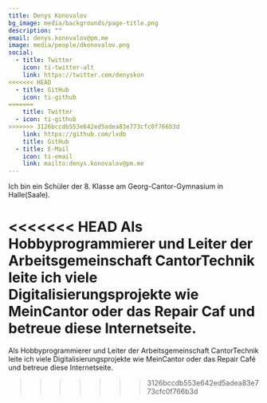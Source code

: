 ```yaml
---
title: Denys Konovalov
bg_image: media/backgrounds/page-title.png
description: ""
email: denys.konovalov@pm.me
image: media/people/dkonovalov.png
social:
  - title: Twitter
    icon: ti-twitter-alt
    link: https://twitter.com/denyskon
<<<<<<< HEAD
  - title: GitHub  
    icon: ti-github
=======
    title: Twitter
  - icon: ti-github
>>>>>>> 3126bccdb553e642ed5adea83e773cfc0f766b3d
    link: https://github.com/lxdb
    title: GitHub
  - title: E-Mail
    icon: ti-email
    link: mailto:denys.konovalov@pm.me
---
```

Ich bin ein Schüler der 8. Klasse am Georg-Cantor-Gymnasium in Halle(Saale).

<<<<<<< HEAD
Als Hobbyprogrammierer und Leiter der Arbeitsgemeinschaft CantorTechnik leite ich viele Digitalisierungsprojekte wie MeinCantor oder das Repair Caf und betreue diese Internetseite.
=======
Als Hobbyprogrammierer und Leiter der Arbeitsgemeinschaft CantorTechnik leite ich viele Digitalisierungsprojekte wie MeinCantor oder das Repair Café und betreue diese Internetseite.
>>>>>>> 3126bccdb553e642ed5adea83e773cfc0f766b3d
